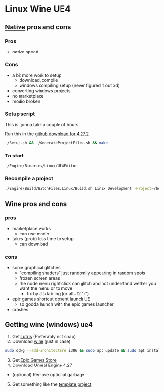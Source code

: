 # Linux Wine UE4

## [Native](https://docs.unrealengine.com/4.27/en-US/SharingAndReleasing/Linux/BeginnerLinuxDeveloper/SettingUpAnUnrealWorkflow/) pros and cons

### Pros

- native speed

### Cons

- a bit more work to setup
  - download, compile
  - windows compiling setup (never figured it out xd)
- converting windows projects
- no marketplace
- modio broken

### Setup script

This is gonna take a couple of hours

Run this in the [github download for 4.27.2](https://github.com/EpicGames/UnrealEngine/tree/4.27-plus)

```bash
./Setup.sh && ./GenerateProjectFiles.sh && make
```

### To start

```bash
./Engine/Binaries/Linux/UE4Editor
```

### Recompile a project

```bash
./Engine/Build/BatchFiles/Linux/Build.sh Linux Development -Project=/home/.../FSD/FSD.uproject -TargetType=Editor
```

## Wine pros and cons

### pros

- marketplace works
  - can use modio
- takes (prob) less time to setup
  - can download

### cons

- some graphical glitches
  - "compiling shaders" just randomlly appearing in random spots
  - frozen screen areas
  - the node menu right click can glitch and not understand wether you want the menu or to move
    - fix by alt+tab ing (or alt+f2 "r")
- epic games shortcut dosent launch UE
  - so godda launch with the epic games launcher
- crashes

## Getting wine (windows) ue4

1. Get [Lutris](https://lutris.net/downloads) (Preferably not snap)
2. Download [wine](https://github.com/lutris/docs/blob/master/WineDependencies.md) (just in case)

```sh
sudo dpkg --add-architecture i386 && sudo apt update && sudo apt install -y wine64 wine32 libasound2-plugins:i386 libsdl2-2.0-0:i386 libdbus-1-3:i386 libsqlite3-0:i386
```

3. Get [Epic Games Store](https://lutris.net/games/epic-games-store/)
4. Download Unreal Engine 4.27

- (optional) Remove optional garbage

5. Get something like the [template project](https://github.com/DRG-Modding/FSD-Template)
